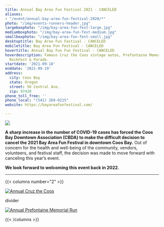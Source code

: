 ```yaml
---
title: Annual Bay Area Fun Festival 2021 - CANCELED
aliases:
- "/event/annual-bay-area-fun-festival-2020/*"
photo: "/img/events-runners-header.jpg"
largeboxphoto: "/img/bay-area-fun-fest-large.jpg"
mediumboxphoto: "/img/bay-area-fun-fest-medium.jpg"
smallboxphoto: "/img/bay-area-fun-fest-small.jpg"
desktoptitle: Bay Area Fun Festival - CANCELED
mobiletitle: Bay Area Fun Festival - CANCELED
hovertitle: Annual Bay Fun Fun Festival - CANCELED
hoverdescription: Famous Cruz the Coos vintage autos, Prefontaine Memorial Run, K-DOCK
  RockFest & Parade.
startdate: '2021-09-18'
enddate: '2021-09-19'
address:
  city: Coos Bay
  state: Oregon
  street: 50 Central Ave.
  zip: 97420
phone_toll_free: ''
phone_local: "(541) 269-0215"
website: https://bayareafunfestival.com/

---
```

![](/img/baff-backgrounder.jpeg)

**A sharp increase in the number of COVID-19 cases has forced the Coos Bay Downtown Association (CBDA) to make the difficult decision to cancel the 2021 Bay Area Fun Festival in downtown Coos Bay.** Out of concern for the health and well-being of the community, vendors, volunteers, and festival staff, the decision was made to move forward with canceling this year’s event.

**We look forward to welcoming this event back in 2022.**

***

{{< columns number="2" >}}

[![Annual Cruz the Coos](/img/cruz-the-coos-column.jpg)](/event/annual-cruz-the-coos/)

divider

[![Annual Prefontaine Memorial Run](/img/prefontaine-run-column.jpg)](/event/annual-prefontaine-memorial-run/)

{{< /columns >}}